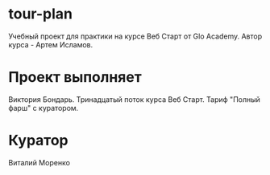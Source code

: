 # tour-plan

Учебный проект для практики на курсе Веб Старт от Glo Academy. Автор курса - Артем Исламов.

# Проект выполняет

Виктория Бондарь. Тринадцатый поток курса Веб Старт. Тариф "Полный фарш" с куратором.

# Куратор

Виталий Моренко

